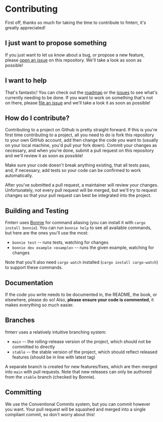 # Contributing

First off, thanks so much for taking the time to contribute to fmterr, it's greatly appreciated!

## I just want to propose something

If you just want to let us know about a bug, or propose a new feature, please [open an issue](https://github.com/arctic-hen7/fmterr/issues/new/choose) on this repository. We'll take a look as soon as possible!

## I want to help

That's fantastic! You can check out the [roadmap](./README.md#Roadmap) or the [issues](https://github.com/arctic-hen7/fmterr/issues) to see what's currently needing to be done. If you want to work on something that's not on there, please [file an issue](https://github.com/arctic-hen7/fmterr/issues/new/choose) and we'll take a look it as soon as possible!

## How do I contribute?

Contributing to a project on Github is pretty straight forward. If this is you're first time contributing to a project, all you need to do is fork this repository to your own GitHub account, add then change the code you want to (usually on your local machine, you'd pull your fork down). Commit your changes as necessary, and when you're done, submit a pull request on this repository and we'll review it as soon as possible!

Make sure your code doesn't break anything existing, that all tests pass, and, if necessary, add tests so your code can be confirmed to work automatically.

After you've submitted a pull request, a maintainer will review your changes. Unfortunately, not every pull request will be merged, but we'll try to request changes so that your pull request can best be integrated into the project.

## Building and Testing

Fmterr uses [Bonnie](https://github.com/arctic-hen7/bonnie) for command aliasing (you can install it with `cargo install bonnie`). You can run `bonnie help` to see all available commands, but here are the ones you'll use the most:

-   `bonnie test` -- runs tests, watching for changes
-   `bonnie dev example <example>` -- runs the given example, watching for changes

Note that you'll also need `cargo watch` installed (`cargo install cargo-watch`) to support these commands.

## Documentation

If the code you write needs to be documented in, the README, the book, or elsewhere, please do so! Also, **please ensure your code is commented**, it makes everything so much easier.

## Branches

fmterr uses a relatively intuitive branching system:

-   `main` -- the rolling-release version of the project, which should not be committed to directly
-   `stable` -- the stable version of the project, which should reflect released features (should be in line with latest tag)

A separate branch is created for new features/fixes, which are then merged into `main` with pull requests. Note that new releases can only be authored from the `stable` branch (checked by Bonnie).

## Committing

We use the Conventional Commits system, but you can commit however you want. Your pull request will be squashed and merged into a single compliant commit, so don't worry about this!
